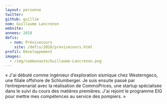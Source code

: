 ```yaml
---
layout: personne
twitter: 
github: guillim
nom: Guillaume Lancrenon
website:
annees: 2018
defis: 
  - nom: Prévisecours
    site: /defis/2018/previsecours.html
profil: Développement
images:
  - /img/communaute/Guillaume-Lancrenon.png
---
```


« J'ai débuté comme ingénieur d’exploration sismique
chez Westerngeco, une filiale offshore de Schlumberger. Je suis ensuite
passé par l’entreprenariat avec la réalisation de CommoPrices, une
startup spécialisée dans le suivi du cours des matières premières. J'ai
rejoint le programme EIG pour mettre mes compétences au
service des pompiers. »
